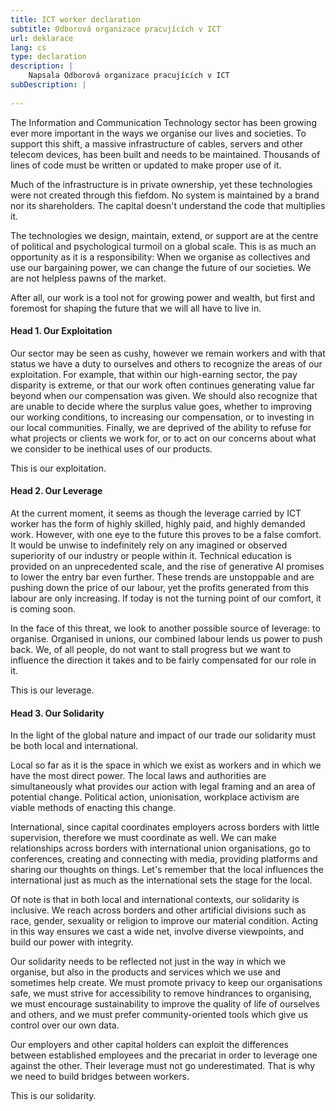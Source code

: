 ```yaml
---
title: ICT worker declaration
subtitle: Odborová organizace pracujících v ICT
url: deklarace
lang: cs
type: declaration
description: |
    Napsala Odborová organizace pracujících v ICT
subDescription: |
    
---
```


The Information and Communication Technology sector has been growing ever more important in the ways we organise our lives and societies. To support this shift, a massive infrastructure of cables, servers and other telecom devices, has been built and needs to be maintained. Thousands of lines of code must be written or updated to make proper use of it.

Much of the infrastructure is in private ownership, yet these technologies were not created through this fiefdom. No system is maintained by a brand nor its shareholders. The capital doesn't understand the code that multiplies it.

The technologies we design, maintain, extend, or support are at the centre of political and psychological turmoil on a global scale. This is as much an opportunity as it is a responsibility: When we organise as collectives and use our bargaining power, we can change the future of our societies. We are not helpless pawns of the market.

After all, our work is a tool not for growing power and wealth, but first and foremost for shaping the future that we will all have to live in.

#### Head 1. Our Exploitation

Our sector may be seen as cushy, however we remain workers and with that status we have a duty to ourselves and others to recognize the areas of our exploitation. For example, that within our high-earning sector, the pay disparity is extreme, or that our work often continues generating value far beyond when our compensation was given. We should also recognize that are unable to decide where the surplus value goes, whether to improving our working conditions, to increasing our compensation, or to investing in our local communities. Finally, we are deprived of the ability to refuse for what projects or clients we work for, or to act on our concerns about what we consider to be inethical uses of our products.

This is our exploitation.

#### Head 2. Our Leverage

At the current moment, it seems as though the leverage carried by ICT worker has the form of highly skilled, highly paid, and highly demanded work. However, with one eye to the future this proves to be a false comfort. It would be unwise to indefinitely rely on any imagined or observed superiority of our industry or people within it. Technical education is provided on an unprecedented scale, and the rise of generative AI promises to lower the entry bar even further. These trends are unstoppable and are pushing down the price of our labour, yet the profits generated from this labour are only increasing. If today is not the turning point of our comfort, it is coming soon.

In the face of this threat, we look to another possible source of leverage: to organise. Organised in unions, our combined labour lends us power to push back. We, of all people, do not want to stall progress but we want to influence the direction it takes and to be fairly compensated for our role in it.

This is our leverage.

#### Head 3. Our Solidarity

In the light of the global nature and impact of our trade our solidarity must be both local and international.

Local so far as it is the space in which we exist as workers and in which we have the most direct power. The local laws and authorities are simultaneously what provides our action with legal framing and an area of potential change. Political action, unionisation, workplace activism are viable methods of enacting this change.

International, since capital coordinates employers across borders with little supervision, therefore we must coordinate as well. We can make relationships across borders with international union organisations, go to conferences, creating and connecting with media, providing platforms and sharing our thoughts on things. Let's remember that the local influences the international just as much as the international sets the stage for the local. 

Of note is that in both local and international contexts, our solidarity is inclusive. We reach across borders and other artificial divisions such as race, gender, sexuality or religion to improve our material condition. Acting in this way ensures we cast a wide net, involve diverse viewpoints, and build our power with integrity.

Our solidarity needs to be reflected not just in the way in which we organise, but also in the products and services which we use and sometimes help create. We must promote privacy to keep our organisations safe, we must strive for accessibility to remove hindrances to organising, we must encourage sustainability to improve the quality of life of ourselves and others, and we must prefer community-oriented tools which give us control over our own data.

Our employers and other capital holders can exploit the differences between established employees and the precariat in order to leverage one against the other. Their leverage must not go underestimated. That is why we need to build bridges between workers.

This is our solidarity.
